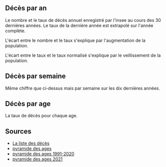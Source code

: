 ---
---

<script src="https://cdn.jsdelivr.net/npm/chart.js@2.8.0"></script>
<script src="https://cdn.jsdelivr.net/npm/chartjs-plugin-datasource@0.1.0"></script>
<script src="main.js"></script>
<style>
#main_content {
    max-width: fit-content;
</style>


## Décès par an
<div><canvas id="DecesParAn"></canvas></div>
	
Le nombre et le taux de décès annuel enregistré par l'insee au cours des 30 dernières années. Le taux de la dernière année est extrapolé sur l'année complète.

L'écart entre le nombre et le taux s'explique par l'augmentation de la population.

L'écart entre le taux et le taux normalisé s'explique par le veillissement de la population.

	
## Décès par semaine
<div><canvas id="DecesParSemaine"></canvas></div>
	
Même chiffre que ci-dessus mais par semaine sur les dix dernières années.

## Décès par age
<div><canvas id="DecesParAge"></canvas></div>
	
La taux de décès pour chaque age.


## Sources

- [La liste des décès](https://www.data.gouv.fr/fr/datasets/fichier-des-personnes-decedees/)
- [pyramide des ages](https://www.insee.fr/fr/outil-interactif/5014911/pyramide.htm)
- [pyramide des ages 1991-2020](https://www.insee.fr/fr/statistiques/3312958)
- [pyramide des ages 2021](https://www.insee.fr/fr/statistiques/2381472#graphique-figure1)



